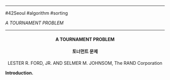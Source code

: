 
---

#42Seoul #algorithm #sorting

*A TOURNAMENT PROBLEM*

---

#### <center>A TOURNAMENT PROBLEM</center>
#### <center>토너먼트 문제</center>

<center>LESTER R. FORD, JR. AND SELMER M. JOHNSOM, The RAND Corporation</center>

**Introduction.**